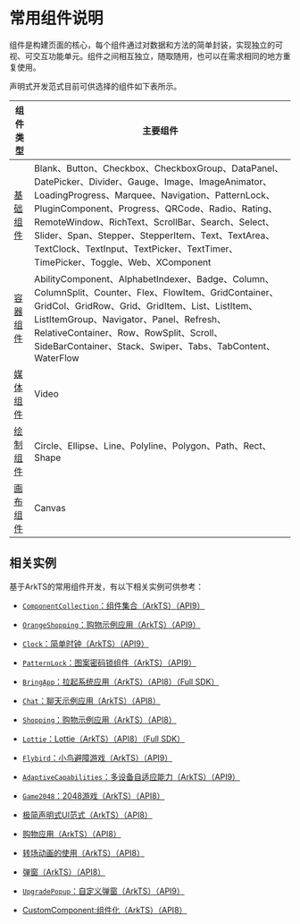 # 常用组件说明

组件是构建页面的核心，每个组件通过对数据和方法的简单封装，实现独立的可视、可交互功能单元。组件之间相互独立，随取随用，也可以在需求相同的地方重复使用。

声明式开发范式目前可供选择的组件如下表所示。

|           组件类型           |                主要组件                                     |
| ---------------------------- | ---------------------------------------------------------- |
| [基础组件](../reference/arkui-ts/ts-basic-components-blank.md) |  Blank、Button、Checkbox、CheckboxGroup、DataPanel、DatePicker、Divider、Gauge、Image、ImageAnimator、LoadingProgress、Marquee、Navigation、PatternLock、PluginComponent、Progress、QRCode、Radio、Rating、RemoteWindow、RichText、ScrollBar、Search、Select、Slider、Span、Stepper、StepperItem、Text、TextArea、TextClock、TextInput、TextPicker、TextTimer、TimePicker、Toggle、Web、XComponent    |
| [容器组件](../reference/arkui-ts/ts-container-ability-component.md) | AbilityComponent、AlphabetIndexer、Badge、Column、ColumnSplit、Counter、Flex、FlowItem、GridContainer、GridCol、GridRow、Grid、GridItem、List、ListItem、ListItemGroup、Navigator、Panel、Refresh、RelativeContainer、Row、RowSplit、Scroll、SideBarContainer、Stack、Swiper、Tabs、TabContent、WaterFlow   |
| [媒体组件](../reference/arkui-ts/ts-media-components-video.md) |    Video    |
| [绘制组件](../reference/arkui-ts/ts-drawing-components-circle.md) | Circle、Ellipse、Line、Polyline、Polygon、Path、Rect、Shape   |
| [画布组件](../reference/arkui-ts/ts-components-canvas-canvas.md) |   Canvas     |


## 相关实例

基于ArkTS的常用组件开发，有以下相关实例可供参考：

- [`ComponentCollection`：组件集合（ArkTS）（API9）](https://gitee.com/openharmony/applications_app_samples/tree/master/ETSUI/ComponentCollection)

- [`OrangeShopping`：购物示例应用（ArkTS）（API9）](https://gitee.com/openharmony/applications_app_samples/tree/master/ETSUI/OrangeShopping)

- [`Clock`：简单时钟（ArkTS）（API9）](https://gitee.com/openharmony/applications_app_samples/tree/master/Preset/Clock)

- [`PatternLock`：图案密码锁组件（ArkTS）（API9）](https://gitee.com/openharmony/applications_app_samples/tree/master/ETSUI/PatternLock)

- [`BringApp`：拉起系统应用（ArkTS）（API8）（Full SDK）](https://gitee.com/openharmony/applications_app_samples/tree/master/ETSUI/BringApp)

- [`Chat`：聊天示例应用（ArkTS）（API8）](https://gitee.com/openharmony/applications_app_samples/tree/master/AppSample/Chat)

- [`Shopping`：购物示例应用（ArkTS）（API8）](https://gitee.com/openharmony/applications_app_samples/tree/master/AppSample/Shopping)

- [`Lottie`：Lottie（ArkTS）（API8）（Full SDK）](https://gitee.com/openharmony/applications_app_samples/tree/master/ETSUI/Lottie)

- [`Flybird`：小鸟避障游戏（ArkTS）（API9）](https://gitee.com/openharmony/applications_app_samples/tree/master/ResourcesSchedule/Flybird)

- [`AdaptiveCapabilities`：多设备自适应能力（ArkTS）（API9）](https://gitee.com/openharmony/app_samples/tree/master/MultiDeviceAppDev/AdaptiveCapabilities)

- [`Game2048`：2048游戏（ArkTS）（API8）](https://gitee.com/openharmony/applications_app_samples/tree/master/ETSUI/Game2048)

- [极简声明式UI范式（ArkTS）（API8）](https://gitee.com/openharmony/codelabs/tree/master/ETSUI/SimpleGalleryEts)

- [购物应用（ArkTS）（API8）](https://gitee.com/openharmony/codelabs/tree/master/ETSUI/ShoppingEts)

- [转场动画的使用（ArkTS）（API8）](https://gitee.com/openharmony/codelabs/tree/master/ETSUI/TransitionAnimtaionEts)

- [弹窗（ArkTS）（API8）](https://gitee.com/openharmony/codelabs/tree/master/ETSUI/CustomDialogEts)

- [`UpgradePopup`：自定义弹窗（ArkTS）（API9）](https://gitee.com/openharmony/applications_app_samples/tree/master/ETSUI/UpgradePopup)

- [CustomComponent:组件化（ArkTS）（API8）](https://gitee.com/openharmony/applications_app_samples/tree/master/ETSUI/CustomComponent)